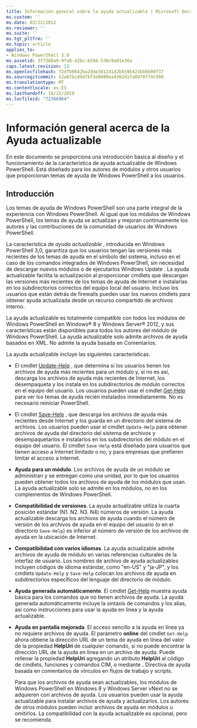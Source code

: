 ```yaml
---
title: Información general sobre la ayuda actualizable | Microsoft Docs
ms.custom: ''
ms.date: 03/22/2012
ms.reviewer: ''
ms.suite: ''
ms.tgt_pltfrm: ''
ms.topic: article
applies_to:
- Windows PowerShell 3.0
ms.assetid: 3f7388a9-9fa8-42bc-b294-538c9a01e30a
caps.latest.revision: 12
ms.openlocfilehash: f2dfb9642ba2dde38124142b659b425bbbb00f37
ms.sourcegitcommit: 52a67bcd9d7bf3e8600ea4302d1fa8970ff9c998
ms.translationtype: MT
ms.contentlocale: es-ES
ms.lasthandoff: 10/15/2019
ms.locfileid: "72366964"
---
```

# <a name="updatable-help-overview"></a>Información general acerca de la Ayuda actualizable

En este documento se proporciona una introducción básica al diseño y el funcionamiento de la característica de ayuda actualizable de Windows PowerShell. Está diseñado para los autores de módulos y otros usuarios que proporcionan temas de ayuda de Windows PowerShell a los usuarios.

## <a name="introduction"></a>Introducción

Los temas de ayuda de Windows PowerShell son una parte integral de la experiencia con Windows PowerShell. Al igual que los módulos de Windows PowerShell, los temas de ayuda se actualizan y mejoran continuamente los autores y las contribuciones de la comunidad de usuarios de Windows PowerShell.

La característica de *ayuda actualizable* , introducida en Windows PowerShell 3,0, garantiza que los usuarios tengan las versiones más recientes de los temas de ayuda en el símbolo del sistema, incluso en el caso de los comandos integrados de Windows PowerShell, sin necesidad de descargar nuevos módulos o de ejecutarlos Windows Update . La ayuda actualizable facilita la actualización al proporcionar cmdlets que descargan las versiones más recientes de los temas de ayuda de Internet e instalarlas en los subdirectorios correctos del equipo local del usuario. Incluso los usuarios que están detrás de firewalls pueden usar los nuevos cmdlets para obtener ayuda actualizada desde un recurso compartido de archivos interno.

La ayuda actualizable es totalmente compatible con todos los módulos de Windows PowerShell en Windows® 8 y Windows Server® 2012, y sus características están disponibles para todos los autores del módulo de Windows PowerShell. La ayuda actualizable solo admite archivos de ayuda basados en XML. No admite la ayuda basada en Comentarios.

La ayuda actualizable incluye las siguientes características.

- El cmdlet [Update-Help](/powershell/module/Microsoft.PowerShell.Core/Update-Help) , que determina si los usuarios tienen los archivos de ayuda más recientes para un módulo y, si no es así, descarga los archivos de ayuda más recientes de Internet, los desempaqueta y los instala en los subdirectorios de módulo correctos en el equipo del usuario.
  Los usuarios pueden usar el cmdlet [Get-Help](/powershell/module/Microsoft.PowerShell.Core/Get-Help) para ver los temas de ayuda recién instalados inmediatamente.
  No es necesario reiniciar PowerShell.

- El cmdlet [Save-Help](/powershell/module/Microsoft.PowerShell.Core/Save-Help) , que descarga los archivos de ayuda más recientes desde Internet y los guarda en un directorio del sistema de archivos. Los usuarios pueden usar el cmdlet `Update-Help` para obtener archivos de ayuda del directorio del sistema de archivos y desempaquetarlos e instalarlos en los subdirectorios del módulo en el equipo del usuario. El cmdlet `Save-Help` está diseñado para usuarios que tienen acceso a Internet limitado o no, y para empresas que prefieren limitar el acceso a Internet.

- **Ayuda para un módulo**. Los archivos de ayuda de un módulo se administran y se entregan como una unidad, por lo que los usuarios pueden obtener todos los archivos de ayuda de los módulos que usan. La ayuda actualizable solo se admite en los módulos, no en los complementos de Windows PowerShell.

- **Compatibilidad de versiones**. La ayuda actualizable utiliza la cuarta posición estándar (N1. N2. N3. N4) números de versión. La ayuda actualizable descarga los archivos de ayuda cuando el número de versión de los archivos de ayuda en el equipo del usuario (o en el directorio `Save-Help`) es inferior al número de versión de los archivos de ayuda en la ubicación de Internet.

- **Compatibilidad con varios idiomas**. La ayuda actualizable admite archivos de ayuda de módulo en varias referencias culturales de la interfaz de usuario. Los nombres de archivo de ayuda actualizables incluyen códigos de idioma estándar, como "en-US" y "ja-JP", y los cmdlets `Update-Help` y `Save-Help` colocan los archivos de ayuda en subdirectorios específicos del lenguaje del directorio de módulo.

- **Ayuda generada automáticamente**. El cmdlet [Get-Help](/powershell/module/Microsoft.PowerShell.Core/Get-Help) muestra ayuda básica para los comandos que no tienen archivos de ayuda. La ayuda generada automáticamente incluye la sintaxis de comandos y los alias, así como instrucciones para usar la ayuda en línea y la ayuda actualizable.

- **Ayuda en pantalla mejorada**. El acceso sencillo a la ayuda en línea ya no requiere archivos de ayuda. El parámetro **online** del cmdlet `Get-Help` ahora obtiene la dirección URL de un tema de ayuda en línea del valor de la propiedad **HelpUri** de cualquier comando, si no puede encontrar la dirección URL de la ayuda en línea en un archivo de ayuda. Puede rellenar la propiedad **HelpUri** agregando un atributo **HelpUri** al código de cmdlets, funciones y comandos CIM, o mediante **.** Directiva de ayuda basada en comentarios de vínculos en flujos de trabajo y scripts.

  Para que los archivos de ayuda sean actualizables, los módulos de Windows PowerShell en Windows 8 y Windows Server vNext no se adquieren con archivos de ayuda. Los usuarios pueden usar la ayuda actualizable para instalar archivos de ayuda y actualizarlos. Los autores de otros módulos pueden incluir archivos de ayuda en módulos u omitirlos. La compatibilidad con la ayuda actualizable es opcional, pero se recomienda.

